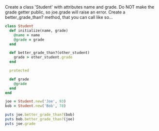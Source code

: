 Create a class 'Student' with attributes name and grade. Do NOT make the grade getter public, so joe.grade will raise an error. Create a better_grade_than? method, that you can call like so...

```ruby
class Student
  def initialize(name, grade)
    @name = name
    @grade = grade
  end

  def better_grade_than?(other_student)
    grade > other_student.grade
  end

  protected

  def grade
    @grade
  end
end

joe = Student.new('Joe', 93)
bob = Student.new('Bob', 78)

puts joe.better_grade_than?(bob)
puts bob.better_grade_than?(joe)
puts joe.grade


```